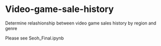 # Video-game-sale-history
Determine relashionship between video game sales history by region and genre

Please see Seoh_Final.ipynb
